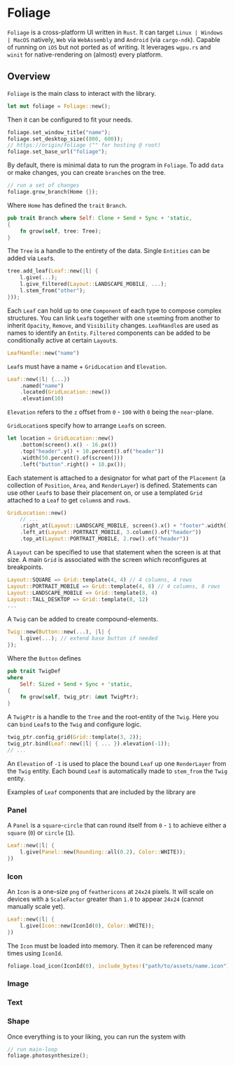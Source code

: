 # Foliage

`Foliage` is a cross-platform UI written in `Rust`. It can target `Linux | Windows | MacOS` natively,
`Web` via `WebAssembly` and `Android` (via `cargo-ndk`). Capable of running on `iOS` but not ported
as of writing. It leverages `wgpu.rs` and `winit` for native-rendering on (almost) every platform.

## Overview

`Foliage` is the main class to interact with the library.

```rust
let mut foliage = Foliage::new();
```

Then it can be configured to fit your needs.

```rust
foliage.set_window_title("name");
foliage.set_desktop_size((800, 600));
// https://origin/foliage ("" for hosting @ root)
foliage.set_base_url("foliage");
```
By default, there is minimal data to run the program in `Foliage`.
To add `data` or make changes, you can create `branch`es on the tree.
```rust
// run a set of changes
foliage.grow_branch(Home {});
```

Where `Home` has defined the `trait` `Branch`.
```rust
pub trait Branch where Self: Clone + Send + Sync + 'static,
{
    fn grow(self, tree: Tree);
}
```

The `Tree` is a handle to the entirety of the data. Single `Entities` can be added via
`Leaf`s.
```rust
tree.add_leaf(Leaf::new(|l| {
    l.give(...);
    l.give_filtered(Layout::LANDSCAPE_MOBILE, ...);
    l.stem_from("other");
}));
```
Each `Leaf` can hold up to one `Component` of each type to compose complex structures.
You can link `Leaf`s together with one `stem`ming from another to inherit `Opacity`, `Remove`, and `Visibility` changes.
`LeafHandle`s are used as names to identify an `Entity`. `Filtered` components can be added to be
conditionally active at certain `Layout`s.
```rust
LeafHandle::new("name")
```
`Leaf`s must have a name + `GridLocation` and `Elevation`.
```rust
Leaf::new(|l| {...})
    .named("name")
    .located(GridLocation::new())
    .elevation(10)
```
`Elevation` refers to the `z` offset from `0` - `100` with `0` being the `near`-plane.

`GridLocation`s specify how to arrange `Leaf`s on screen.

```rust
let location = GridLocation::new()
    .bottom(screen().x() - 16.px())
    .top("header".y() + 10.percent().of("header"))
    .width(50.percent().of(screen()))
    .left("button".right() + 10.px());
```
Each statement is attached to a designator for what part of the `Placement`
(a collection of `Position`, `Area`, and `RenderLayer`) is defined.
Statements can use other `Leaf`s to base their placement on, or use a
templated `Grid` attached to a `Leaf` to get `column`s and `row`s.

```rust
GridLocation::new()
    // ...
    .right_at(Layout::LANDSCAPE_MOBILE, screen().x() + "footer".width())
    .left_at(Layout::PORTRAIT_MOBILE, 3.column().of("header"))
    .top_at(Layout::PORTRAIT_MOBILE, 2.row().of("header"))
```
A `Layout` can be specified to use that statement when the screen is at that size.
A main `Grid` is associated with the screen which reconfigures at breakpoints.
```rust
Layout::SQUARE => Grid::template(4, 4) // 4 columns, 4 rows
Layout::PORTRAIT_MOBILE => Grid::template(4, 8) // 4 columns, 8 rows
Layout::LANDSCAPE_MOBILE => Grid::template(8, 4)
Layout::TALL_DESKTOP => Grid::template(8, 12)
...
```

A `Twig` can be added to create compound-elements.
```rust
Twig::new(Button::new(...), |l| { 
    l.give(...); // extend base button if needed
});
```

Where the `Button` defines

```rust
pub trait TwigDef
where
    Self: Sized + Send + Sync + 'static,
{
    fn grow(self, twig_ptr: &mut TwigPtr);
}
```

A `TwigPtr` is a handle to the `Tree` and the root-entity of the `Twig`.
Here you can `bind` `Leaf`s to the `Twig` and configure logic.

```rust
twig_ptr.config_grid(Grid::template(3, 2));
twig_ptr.bind(Leaf::new(|l| { ... }).elevation(-1));
// ...
```

An `Elevation` of `-1` is used to place the bound `Leaf` up one `RenderLayer` from the
`Twig` entity. Each bound `Leaf` is automatically made to `stem_from` the `Twig` entity.

Examples of `Leaf` components that are included by the library are

### Panel

A `Panel` is a `square`-`circle` that can round itself from `0` - `1` to achieve either
a `square` (`0`) or `circle` (`1`).

```rust
Leaf::new(|l| {
    l.give(Panel::new(Rounding::all(0.2), Color::WHITE));
})
```

### Icon

An `Icon` is a one-size `png` of `feathericons` at `24x24` pixels. It will scale
on devices with a `ScaleFactor` greater than `1.0` to appear `24x24` (cannot manually scale yet).

```rust
Leaf::new(|l| {
    l.give(Icon::new(IconId(0), Color::WHITE));
})
```

The `Icon` must be loaded into memory. Then it can be referenced many times using `IconId`.

```rust
foliage.load_icon(IconId(0), include_bytes!("path/to/assets/name.icon"));
```

### Image

### Text

### Shape

Once everything is to your liking, you can run the system with

```rust
// run main-loop
foliage.photosynthesize();
```
